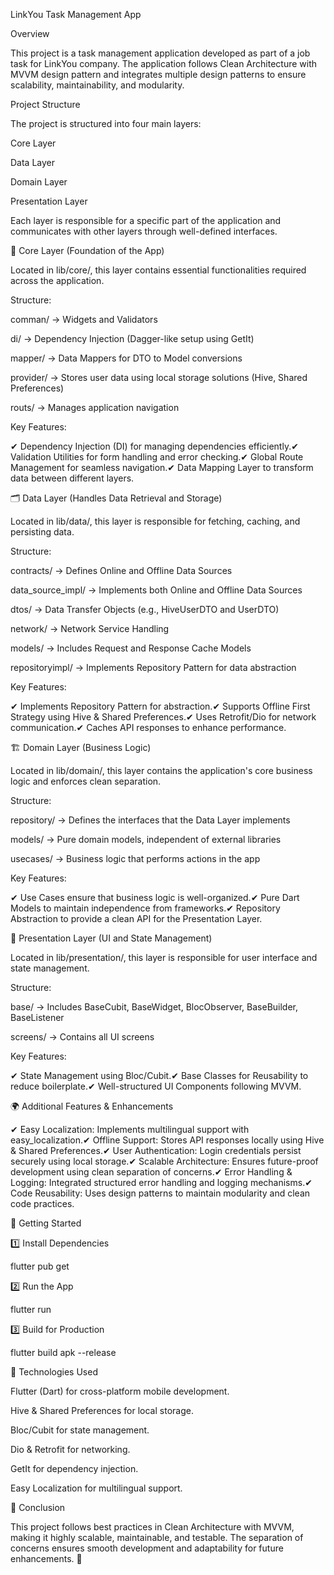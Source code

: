 LinkYou Task Management App

Overview

This project is a task management application developed as part of a job task for LinkYou company. The application follows Clean Architecture with MVVM design pattern and integrates multiple design patterns to ensure scalability, maintainability, and modularity.

Project Structure

The project is structured into four main layers:

Core Layer

Data Layer

Domain Layer

Presentation Layer

Each layer is responsible for a specific part of the application and communicates with other layers through well-defined interfaces.

📌 Core Layer (Foundation of the App)

Located in lib/core/, this layer contains essential functionalities required across the application.

Structure:

comman/ → Widgets and Validators

di/ → Dependency Injection (Dagger-like setup using GetIt)

mapper/ → Data Mappers for DTO to Model conversions

provider/ → Stores user data using local storage solutions (Hive, Shared Preferences)

routs/ → Manages application navigation

Key Features:

✔ Dependency Injection (DI) for managing dependencies efficiently.✔ Validation Utilities for form handling and error checking.✔ Global Route Management for seamless navigation.✔ Data Mapping Layer to transform data between different layers.

🗂 Data Layer (Handles Data Retrieval and Storage)

Located in lib/data/, this layer is responsible for fetching, caching, and persisting data.

Structure:

contracts/ → Defines Online and Offline Data Sources

data_source_impl/ → Implements both Online and Offline Data Sources

dtos/ → Data Transfer Objects (e.g., HiveUserDTO and UserDTO)

network/ → Network Service Handling

models/ → Includes Request and Response Cache Models

repositoryimpl/ → Implements Repository Pattern for data abstraction

Key Features:

✔ Implements Repository Pattern for abstraction.✔ Supports Offline First Strategy using Hive & Shared Preferences.✔ Uses Retrofit/Dio for network communication.✔ Caches API responses to enhance performance.

🏗 Domain Layer (Business Logic)

Located in lib/domain/, this layer contains the application's core business logic and enforces clean separation.

Structure:

repository/ → Defines the interfaces that the Data Layer implements

models/ → Pure domain models, independent of external libraries

usecases/ → Business logic that performs actions in the app

Key Features:

✔ Use Cases ensure that business logic is well-organized.✔ Pure Dart Models to maintain independence from frameworks.✔ Repository Abstraction to provide a clean API for the Presentation Layer.

🎨 Presentation Layer (UI and State Management)

Located in lib/presentation/, this layer is responsible for user interface and state management.

Structure:

base/ → Includes BaseCubit, BaseWidget, BlocObserver, BaseBuilder, BaseListener

screens/ → Contains all UI screens

Key Features:

✔ State Management using Bloc/Cubit.✔ Base Classes for Reusability to reduce boilerplate.✔ Well-structured UI Components following MVVM.

🌍 Additional Features & Enhancements

✔ Easy Localization: Implements multilingual support with easy_localization.✔ Offline Support: Stores API responses locally using Hive & Shared Preferences.✔ User Authentication: Login credentials persist securely using local storage.✔ Scalable Architecture: Ensures future-proof development using clean separation of concerns.✔ Error Handling & Logging: Integrated structured error handling and logging mechanisms.✔ Code Reusability: Uses design patterns to maintain modularity and clean code practices.

📌 Getting Started

1️⃣ Install Dependencies

flutter pub get

2️⃣ Run the App

flutter run

3️⃣ Build for Production

flutter build apk --release

📌 Technologies Used

Flutter (Dart) for cross-platform mobile development.

Hive & Shared Preferences for local storage.

Bloc/Cubit for state management.

Dio & Retrofit for networking.

GetIt for dependency injection.

Easy Localization for multilingual support.

📌 Conclusion

This project follows best practices in Clean Architecture with MVVM, making it highly scalable, maintainable, and testable. The separation of concerns ensures smooth development and adaptability for future enhancements. 🚀

